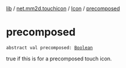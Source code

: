 [lib](../../index.md) / [net.mm2d.touchicon](../index.md) / [Icon](index.md) / [precomposed](./precomposed.md)

# precomposed

`abstract val precomposed: `[`Boolean`](https://kotlinlang.org/api/latest/jvm/stdlib/kotlin/-boolean/index.html)

true if this is for a precomposed touch icon.

